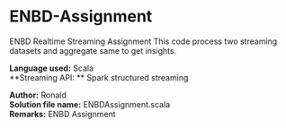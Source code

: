 # ENBD-Assignment
ENBD Realtime Streaming Assignment
This code process two streaming datasets and aggregate same to get insights.  

**Language used:** Scala                                    
**Streaming API: ** Spark structured streaming   

**Author:** Ronald                                  
**Solution file name:** ENBDAssignment.scala                                
**Remarks:** ENBD Assignment                                            

 
